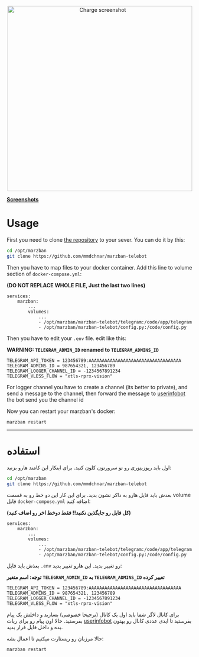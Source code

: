 <p align="center">
    <img src="https://github.com/mmdchnar/marzban-telebot/blob/main/screenshots/marzban-telebot2.PNG" alt="Charge screenshot" width="500" height="auto">
</p>

**<a href="https://github.com/mmdchnar/marzban-telebot/tree/main/screenshots">Screenshots</a>**

# Usage

First you need to clone [the repository](https://github.com/mmdchnar/marzban-telebot) to your sever. You can do it by this:

```bash
cd /opt/marzban
git clone https://github.com/mmdchnar/marzban-telebot
```

Then you have to map files to your docker container. Add this line to volume section of `docker-compose.yml`:

**(DO NOT REPLACE WHOLE FILE, Just the last two lines)**
```docker
services:
    marzban:
        ...
        volumes:
            ...
            - /opt/marzban/marzban-telebot/telegram:/code/app/telegram
            - /opt/marzban/marzban-telebot/config.py:/code/config.py
```
Then you have to edit your `.env` file.
edit like this:

**WARNING: `TELEGRAM_ADMIN_ID` renamed to `TELEGRAM_ADMINS_ID`**
```
TELEGRAM_API_TOKEN = 123456789:AAAAAAAAAAAAAAAAAAAAAAAAAAAAAAAAAAA
TELEGRAM_ADMINS_ID = 987654321, 123456789
TELEGRAM_LOGGER_CHANNEL_ID = -1234567891234
TELEGRAM_VLESS_FLOW = "xtls-rprx-vision"
```

For logger channel you have to create a channel (its better to private), and send a message to the channel,
then forward the message to <a href="https://t.me/userinfobot">userinfobot</a> the bot send you the channel id


Now you can restart your marzban's docker:
```
marzban restart
```
---

# استفاده

اول باید  [رپوزیتوری](https://github.com/mmdchnar/marzban-telebot) رو تو سرورتون کلون کنید. برای اینکار این کامند هارو بزنید:

```bash
cd /opt/marzban
git clone https://github.com/mmdchnar/marzban-telebot
```

بعدش باید فایل هارو به داکر نشون بدید. برای این کار این دو خط رو به قسمت volume فایل `docker-compose.yml` اضافه کنید:

**(کل فایل رو جایگذین نکنید!! فقط دوخط اخر رو اضاف کنید)**
```docker
services:
    marzban:
        ...
        volumes:
            ...
            - /opt/marzban/marzban-telebot/telegram:/code/app/telegram
            - /opt/marzban/marzban-telebot/config.py:/code/config.py
```
بعذش باید فایل `.env` رو تغییر بدید.
این هارو تغییر بدید:

**توجه: اسم متغیر `TELEGRAM_ADMIN_ID` به `TELEGRAM_ADMINS_ID` تغییر کرده**
```
TELEGRAM_API_TOKEN = 123456789:AAAAAAAAAAAAAAAAAAAAAAAAAAAAAAAAAAA
TELEGRAM_ADMINS_ID = 987654321, 123456789
TELEGRAM_LOGGER_CHANNEL_ID = -1234567891234
TELEGRAM_VLESS_FLOW = "xtls-rprx-vision"
```

برای کانال لاگر شما باید اول یک کانال (ترجیحا خصوصی) بسازید و داخلش یک پیام بفرستید.
حالا اون پیام رو برای ربات <a href="https://t.me/userinfobot">userinfobot</a> بفرستید تا ایدی عددی کانال رو بهتون بده و داخل فایل قرار بدید.


حالا مرزبان رو ریستارت میکنیم تا اعمال بشه:
```
marzban restart
```

